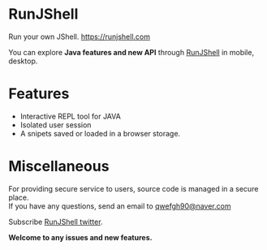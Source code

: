 # RunJShell
Run your own JShell. https://runjshell.com  

You can explore **Java features and new API** through [RunJShell](https://runjshell.com) in mobile, desktop. 


# Features

- Interactive REPL tool for JAVA
- Isolated user session
- A snipets saved or loaded in a browser storage.

# Miscellaneous
 
For providing secure service to users, source code is managed in a secure place. <br>
If you have any questions, send an email to qwefgh90@naver.com

Subscribe [RunJShell twitter](https://twitter.com/D5OLQe3fQjMQMnC). 

**Welcome to any issues and new features.** <br>
